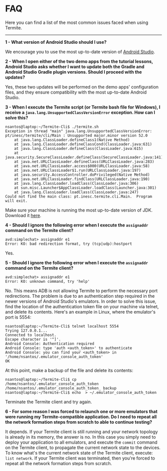 # FAQ
Here you can find a list of the most common issues faced when using Termite.

***

**1 - What version of Android Studio should I use?**

We encourage you to use the most up-to-date version of [Android Studio](https://developer.android.com/studio/install.html).

**2 - When I open either of the two demo apps from the tutorial lessons, Android Studio asks whether I want to update both the Gradle and Android Studio Gradle plugin versions. Should I proceed with the updates?**

Yes, these two updates will be performed on the demo apps' configuration files, and they ensure compatibility with the most up-to-date Android Studio.

**3 - When I execute the Termite script (or Termite bash file for Windows), I receive a `java.lang.UnsupportedClassVersionError` exception. How can I solve this?**
```
nsantos@laptop:~/Termite-Cli$ ./termite.sh 
Exception in thread "main" java.lang.UnsupportedClassVersionError: pt/inesc/termite/cli/Main : Unsupported major.minor version 52.0
	at java.lang.ClassLoader.defineClass1(Native Method)
	at java.lang.ClassLoader.defineClassCond(ClassLoader.java:631)
	at java.lang.ClassLoader.defineClass(ClassLoader.java:615)
	at java.security.SecureClassLoader.defineClass(SecureClassLoader.java:141)
	at java.net.URLClassLoader.defineClass(URLClassLoader.java:283)
	at java.net.URLClassLoader.access$000(URLClassLoader.java:58)
	at java.net.URLClassLoader$1.run(URLClassLoader.java:197)
	at java.security.AccessController.doPrivileged(Native Method)
	at java.net.URLClassLoader.findClass(URLClassLoader.java:190)
	at java.lang.ClassLoader.loadClass(ClassLoader.java:306)
	at sun.misc.Launcher$AppClassLoader.loadClass(Launcher.java:301)
	at java.lang.ClassLoader.loadClass(ClassLoader.java:247)
Could not find the main class: pt.inesc.termite.cli.Main.  Program will exit.
```
Make sure your machine is running the most up-to-date version of JDK. Download it [here](http://www.oracle.com/technetwork/java/javase/downloads/index-jsp-138363.html).

**4 - Should I ignore the following error when I execute the `assignaddr` command on the Termite client?**
```
avd:simplechat> assignaddr e1
Error: KO: bad redirection format, try (tcp|udp):hostport
```

Yes.

**5 - Should I ignore the following error when I execute the `assignaddr` command on the Termite client?**
```
avd:simplechat> assignaddr e1
Error: KO: unknown command, try 'help'
```

No. This means ADB is not allowing Termite to perform the necessary port redirections. The problem is due to an authentication step required in the newer versions of Android Studio's emulators. In order to solve this issue, find the location of the authentication token file on your machine via telnet, and delete its contents. Here's an example in Linux, where the emulator's port is 5554:
```
nsantos@laptop:~/Termite-Cli$ telnet localhost 5554
Trying 127.0.0.1...
Connected to localhost.
Escape character is '^]'.
Android Console: Authentication required
Android Console: type 'auth <auth_token>' to authenticate
Android Console: you can find your <auth_token> in
'/home/nsantos/.emulator_console_auth_token'
OK
```

At this point, make a backup of the file and delete its contents:
```
nsantos@laptop:~/Termite-Cli$ cp /home/nsantos/.emulator_console_auth_token /home/nsantos/.emulator_console_auth_token_ backup
nsantos@laptop:~/Termite-Cli$ echo  > ~/.emulator_console_auth_token
```

Terminate the Termite client and try again.

**6 - For some reason I was forced to relaunch one or more emulators that were running my Termite-compatible application. Do I need to repeat all the network formation steps from scratch to able to continue testing?**

It depends. If your Termite client is still running and your network topology is already in its memory, the answer is no. In this case you simply need to deploy your application to all emulators, and execute the `commit` command on the Termite client, to propagate the current network state to the devices. To know what's the current network state of the Termite client, execute: `list network`. If your Termite client was terminated, then you're forced to repeat all the network formation steps from scratch.